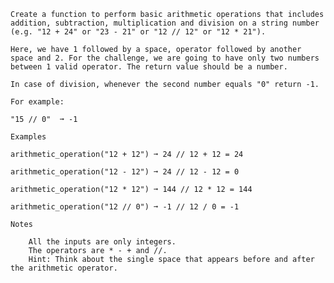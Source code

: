     Create a function to perform basic arithmetic operations that includes addition, subtraction, multiplication and division on a string number (e.g. "12 + 24" or "23 - 21" or "12 // 12" or "12 * 21").

    Here, we have 1 followed by a space, operator followed by another space and 2. For the challenge, we are going to have only two numbers between 1 valid operator. The return value should be a number.

    In case of division, whenever the second number equals "0" return -1.

    For example:

    "15 // 0"  ➞ -1

    Examples

    arithmetic_operation("12 + 12") ➞ 24 // 12 + 12 = 24

    arithmetic_operation("12 - 12") ➞ 24 // 12 - 12 = 0

    arithmetic_operation("12 * 12") ➞ 144 // 12 * 12 = 144

    arithmetic_operation("12 // 0") ➞ -1 // 12 / 0 = -1

    Notes

        All the inputs are only integers.
        The operators are * - + and //.
        Hint: Think about the single space that appears before and after the arithmetic operator.